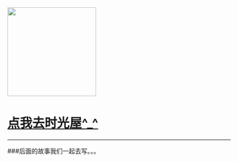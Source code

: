
<img src="http://img.zcool.cn/community/0186b858bccb83a801219c77ff698f.gif" width="200">

# [点我去时光屋^_^](https://jxh1992love.github.io/lover/guo.html)


<hr>

###后面的故事我们一起去写。。。
